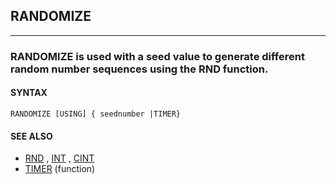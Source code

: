 ## RANDOMIZE
---

### RANDOMIZE is used with a seed value to generate different random number sequences using the RND function.

#### SYNTAX

`RANDOMIZE [USING] { seednumber |TIMER}`

#### SEE ALSO
* [RND](./RND.md) , [INT](./INT.md) , [CINT](./CINT.md)
* [TIMER](./TIMER.md) (function)
